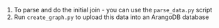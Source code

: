 1. To parse and do the initial join - you can use the `parse_data.py` script 
2. Run `create_graph.py` to upload this data into an ArangoDB database
